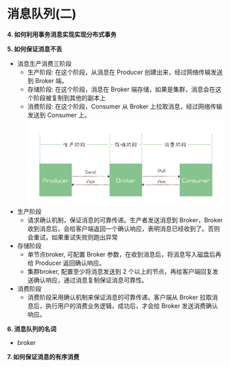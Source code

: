 # 消息队列(二)
**4. 如何利用事务消息实现实现分布式事务**

**5. 如何保证消息不丢**
- 消息生产消费三阶段
    - 生产阶段: 在这个阶段，从消息在 Producer 创建出来，经过网络传输发送到 Broker 端。
    - 存储阶段: 在这个阶段，消息在 Broker 端存储，如果是集群，消息会在这个阶段被复制到其他的副本上
    - 消费阶段: 在这个阶段，Consumer 从 Broker 上拉取消息，经过网络传输发送到 Consumer 上。
![](images/mq三阶段.webp)
- 生产阶段
    - 请求确认机制，保证消息的可靠传递。生产者发送消息到 Broker，Broker 收到消息后，会给客户端返回一个确认响应，表明消息已经收到了。否则会重试，如果重试失败则跑出异常
- 存储阶段
    - 单节点broker, 可配置 Broker 参数，在收到消息后，将消息写入磁盘后再给 Producer 返回确认响应。
    - 集群broker, 配置至少将消息发送到 2 个以上的节点，再给客户端回复发送确认响应，通过消息复制保证消息可靠性。
- 消费阶段
    - 消费阶段采用确认机制来保证消息的可靠传递。客户端从 Broker 拉取消息后，执行用户的消费业务逻辑，成功后，才会给 Broker 发送消费确认响应。

**6. 消息队列的名词**
- broker


**7. 如何保证消息的有序消费**